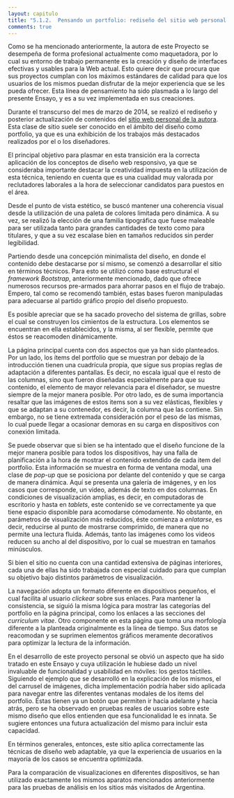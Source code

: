 ```yaml
---
layout: capitulo
title: "5.1.2.	Pensando un portfolio: rediseño del sitio web personal de la autora"
comments: true
---
```


Como se ha mencionado anteriormente, la autora de este Proyecto se desempeña de forma profesional actualmente como maquetadora, por lo cual su entorno de trabajo permanente es la creación y diseño de interfaces efectivas y usables para la Web actual. Esto quiere decir que procura que sus proyectos cumplan con los máximos estándares de calidad para que los usuarios de los mismos puedan disfrutar de la mejor experiencia que se les pueda ofrecer. Esta línea de pensamiento ha sido plasmada a lo largo del presente Ensayo, y es a su vez implementada en sus creaciones.

Durante el transcurso del mes de marzo de 2014, se realizó el rediseño y posterior actualización de contenidos del [sitio web personal de la autora](http://www.amireynoso.com.ar). Esta clase de sitio suele ser conocido en el ámbito del diseño como portfolio, ya que es una exhibición de los trabajos más destacados realizados por el o los diseñadores.

El principal objetivo para plasmar en esta transición era la correcta aplicación de los conceptos de diseño web responsivo, ya que se consideraba importante destacar la creatividad impuesta en la utilización de esta técnica, teniendo en cuenta que es una cualidad muy valorada por reclutadores laborales a la hora de seleccionar candidatos para puestos en el área.

Desde el punto de vista estético, se buscó mantener una coherencia visual desde la utilización de una paleta de colores limitada pero dinámica. A su vez, se realizó la elección de una familia tipográfica que fuese maleable para ser utilizada tanto para grandes cantidades de texto como para titulares, y que a su vez escalase bien en tamaños reducidos sin perder legibilidad.

Partiendo desde una concepción minimalista del diseño, en donde el contenido debe destacarse por sí mismo, se comenzó a desarrollar el sitio en términos técnicos. Para esto se utilizó como base estructural el _framework_ _Bootstrap_, anteriormente mencionado, dado que ofrece numerosos recursos pre-armados para ahorrar pasos en el flujo de trabajo. Empero, tal como se recomendó también, estas bases fueron manipuladas para adecuarse al partido gráfico propio del diseño propuesto.

Es posible apreciar que se ha sacado provecho del sistema de grillas, sobre el cual se construyen los cimientos de la estructura. Los elementos se encuentran en ella establecidos, y la misma, al ser flexible, permite que éstos se reacomoden dinámicamente.

La página principal cuenta con dos aspectos que ya han sido planteados. Por un lado, los ítems del portfolio que se muestran por debajo de la introducción tienen una cuadrícula propia, que sigue sus propias reglas de adaptación a diferentes pantallas. Es decir, no escala igual que el resto de las columnas, sino que fueron diseñadas especialmente para que su contenido, el elemento de mayor relevancia para el diseñador, se muestre siempre de la mejor manera posible. Por otro lado, es de suma importancia resaltar que las imágenes de estos items son a su vez elásticas, flexibles y que se adaptan a su contenedor, es decir, la columna que las contiene. Sin embargo, no se tiene extremada consideración por el peso de las mismas, lo cual puede llegar a ocasionar demoras en su carga en dispositivos con conexión limitada.

Se puede observar que si bien se ha intentado que el diseño funcione de la mejor manera posible para todos los dispositivos, hay una falla de planificación a la hora de mostrar el contenido extendido de cada item del portfolio. Esta información se muestra en forma de ventana modal, una clase de _pop-up_ que se posiciona por delante del contenido y que se carga de manera dinámica. Aquí se presenta una galería de imágenes, y en los casos que corresponde, un video, además de texto en dos columnas. En condiciones de visualización amplias, es decir, en computadoras de escritorio y hasta en _tablets_, este contenido se ve correctamente ya que tiene espacio disponible para acomodarse cómodamente. No obstante, en parámetros de visualización más reducidos, éste comienza a _enlatarse_, es decir, reducirse al punto de mostrarse comprimido, de manera que no permite una lectura fluida. Además, tanto las imágenes como los videos reducen su ancho al del dispositivo, por lo cual se muestran en tamaños minúsculos.

Si bien el sitio no cuenta con una cantidad extensiva de páginas interiores, cada una de ellas ha sido trabajada con especial cuidado para que cumplan su objetivo bajo distintos parámetros de visualización.

La navegación adopta un formato diferente en dispositivos pequeños, el cual facilita al usuario _clickear_ sobre sus enlaces. Para mantener la consistencia, se siguió la misma lógica para mostrar las categorías del portfolio en la página principal, como los enlaces a las secciones del _curriculum vitae_. Otro componente en esta página que toma una morfología diferente a la planteada originalmente es la línea de tiempo. Sus datos se reacomodan y se suprimen elementos gráficos meramente decorativos para optimizar la lectura de la información.

En el desarrollo de este proyecto personal se obvió un aspecto que ha sido tratado en este Ensayo y cuya utilización le hubiese dado un nivel invaluable de funcionalidad y usabilidad en móviles: los gestos táctiles. Siguiendo el ejemplo que se desarrolló en la explicación de los mismos, el del carrusel de imágenes, dicha implementación podría haber sido aplicada para navegar entre las diferentes ventanas modales de los items del portfolio. Éstas tienen ya un botón que permiten ir hacia adelante y hacia atrás, pero se ha observado en pruebas reales de usuarios sobre este mismo diseño que ellos entienden que esa funcionalidad le es innata. Se sugiere entonces una futura actualización del mismo para incluir esta capacidad.

En términos generales, entonces, este sitio aplica correctamente las técnicas de diseño web adaptable, ya que la experiencia de usuarios en la mayoría de los casos se encuentra optimizada.

Para la comparación de visualizaciones en diferentes dispositivos, se han utilizado exactamente los mismos aparatos mencionados anteriormente para las pruebas de análisis en los sitios más visitados de Argentina.
